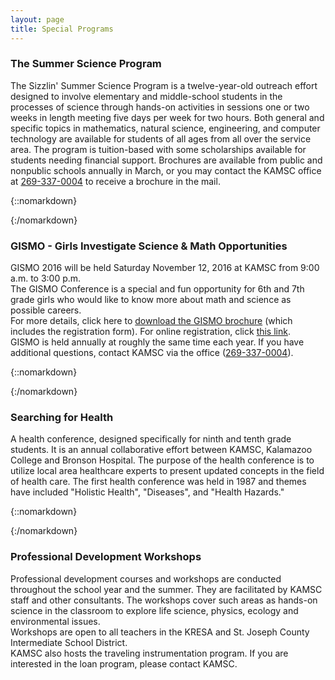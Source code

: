 ```yaml
---
layout: page
title: Special Programs
---
```

<h3>The Summer Science Program</h3>
<p>The Sizzlin' Summer Science Program is a twelve-year-old outreach effort designed to involve elementary and middle-school students in the processes of science through hands-on activities in sessions one or two weeks in length meeting five days per week for two hours. Both general and specific topics in mathematics, natural science, engineering, and computer technology are available for students of all ages from all over the service area. The program is tuition-based with some scholarships available for students needing financial support. Brochures are available from public and nonpublic schools annually in March, or you may contact the KAMSC office at <a style="display: inline;" href="tel:269-337-0004">269-337-0004</a> to receive a brochure in the mail.</p>

{::nomarkdown}
</section>
<section class="box">
{:/nomarkdown}

<h3>GISMO - Girls Investigate Science & Math Opportunities</h3>
<p>GISMO 2016 will be held Saturday November 12, 2016  at KAMSC from 9:00 a.m. to 3:00 p.m.<br />The GISMO Conference is a special and fun opportunity for 6th and 7th grade girls who would like to know more about math and science as possible careers.<br />For more details,  click here to <a style="display: inline;" class="button alt small" href="{{site.github.url}}/assets/documents/GISMO 2016 Brochure.pdf">download the GISMO brochure</a> (which includes the registration form). For online registration, click <a style="display: inline;" href="https://kalamazoo.revtrak.net/tek9.asp?pg=KAMSC">this link</a>.<br />GISMO is held annually at roughly the same time each year. If you have additional questions, contact KAMSC via the office (<a style="display: inline;" href="tel:269-337-0004">269-337-0004</a>).</p>

{::nomarkdown}
</section>
<section class="box">
{:/nomarkdown}

<h3>Searching for Health</h3>
<p>A health conference, designed specifically for ninth and tenth grade students. It is an annual collaborative effort between KAMSC, Kalamazoo College and Bronson Hospital. The purpose of the health conference is to utilize local area healthcare experts to present updated concepts in the field of health care. The first health conference was held in 1987 and themes have included "Holistic Health", "Diseases", and "Health Hazards."</p>

{::nomarkdown}
</section>
<section class="box">
{:/nomarkdown}

<h3>Professional Development Workshops</h3>
<p>
    Professional development courses and workshops are conducted throughout the school year and the summer. They are facilitated by KAMSC staff and other consultants. The workshops cover such areas as hands-on science in the classroom to explore life science, physics, ecology and environmental issues.
    <br />
    Workshops are open to all teachers in the KRESA and St. Joseph County Intermediate School District.
    <br />
    KAMSC also hosts the traveling instrumentation program. If you are interested in the loan program, please contact KAMSC.
</p>
